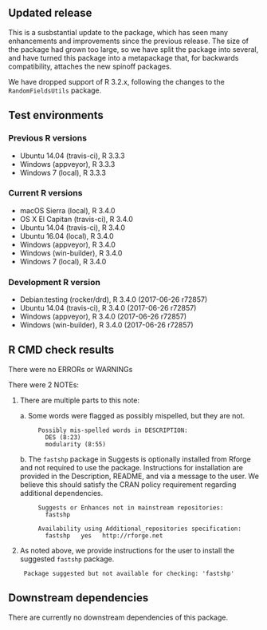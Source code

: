 ## Updated release

This is a susbstantial update to the package, which has seen many enhancements and improvements since the previous release.
The size of the package had grown too large, so we have split the package into several, and have turned this package into a metapackage that, for backwards compatibility, attaches the new spinoff packages.

We have dropped support of R 3.2.x, following the changes to the `RandomFieldsUtils` package.

## Test environments

### Previous R versions
* Ubuntu 14.04        (travis-ci), R 3.3.3
* Windows              (appveyor), R 3.3.3
* Windows 7               (local), R 3.3.3

### Current R versions
* macOS Sierra         (local), R 3.4.0
* OS X El Capitan  (travis-ci), R 3.4.0
* Ubuntu 14.04     (travis-ci), R 3.4.0
* Ubuntu 16.04         (local), R 3.4.0
* Windows           (appveyor), R 3.4.0
* Windows        (win-builder), R 3.4.0
* Windows 7            (local), R 3.4.0

### Development R version
* Debian:testing  (rocker/drd), R 3.4.0 (2017-06-26 r72857)
* Ubuntu 14.04     (travis-ci), R 3.4.0 (2017-06-26 r72857)
* Windows           (appveyor), R 3.4.0 (2017-06-26 r72857)
* Windows        (win-builder), R 3.4.0 (2017-06-26 r72857)

## R CMD check results

There were no ERRORs or WARNINGs

There were 2 NOTEs:

1. There are multiple parts to this note:

    a. Some words were flagged as possibly mispelled, but they are not. 
     
            Possibly mis-spelled words in DESCRIPTION: 
              DES (8:23) 
              modularity (8:55) 

    b. The `fastshp` package in Suggests is optionally installed from Rforge and not required to use the package. Instructions for installation are provided in the Description, README, and via a message to the user. We believe this should satisfy the CRAN policy requirement regarding additional dependencies.

            Suggests or Enhances not in mainstream repositories:
              fastshp
          
            Availability using Additional_repositories specification:
              fastshp   yes   http://rforge.net

2. As noted above, we provide instructions for the user to install the suggested `fastshp` package.

        Package suggested but not available for checking: 'fastshp'

## Downstream dependencies

There are currently no downstream dependencies of this package.
